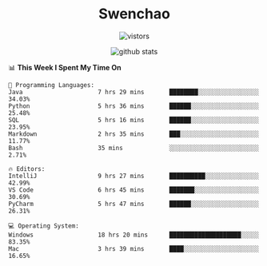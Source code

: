 <h1 align="center">Swenchao</h3>

<p align="center">
  <img src="https://visitor-badge.glitch.me/badge?page_id=Swenchao" alt="vistors" />
</p>

<p align="center">
  <img src="https://github-readme-stats.vercel.app/api?username=Swenchao&count_private=true&show_icons=true&theme=vue-dark&hide_title=true" alt="github stats" />
</p>

<!--START_SECTION:waka-->
📊 **This Week I Spent My Time On** 

```text
💬 Programming Languages: 
Java                     7 hrs 29 mins       ████████░░░░░░░░░░░░░░░░░   34.03% 
Python                   5 hrs 36 mins       ██████░░░░░░░░░░░░░░░░░░░   25.48% 
SQL                      5 hrs 16 mins       ██████░░░░░░░░░░░░░░░░░░░   23.95% 
Markdown                 2 hrs 35 mins       ███░░░░░░░░░░░░░░░░░░░░░░   11.77% 
Bash                     35 mins             ░░░░░░░░░░░░░░░░░░░░░░░░░   2.71%

🔥 Editors: 
IntelliJ                 9 hrs 27 mins       ██████████░░░░░░░░░░░░░░░   42.99% 
VS Code                  6 hrs 45 mins       ███████░░░░░░░░░░░░░░░░░░   30.69% 
PyCharm                  5 hrs 47 mins       ██████░░░░░░░░░░░░░░░░░░░   26.31%

💻 Operating System: 
Windows                  18 hrs 20 mins      ████████████████████░░░░░   83.35% 
Mac                      3 hrs 39 mins       ████░░░░░░░░░░░░░░░░░░░░░   16.65%

```


<!--END_SECTION:waka-->
